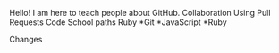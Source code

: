 Hello! I am here to teach people about GitHub.
Collaboration Using Pull Requests Code School paths
Ruby
*Git 
*JavaScript
*Ruby


Changes
